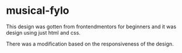 # musical-fylo

This design was gotten from frontendmentors for beginners and it was design using just html and css.

There was a modification based on the responsiveness of the design.